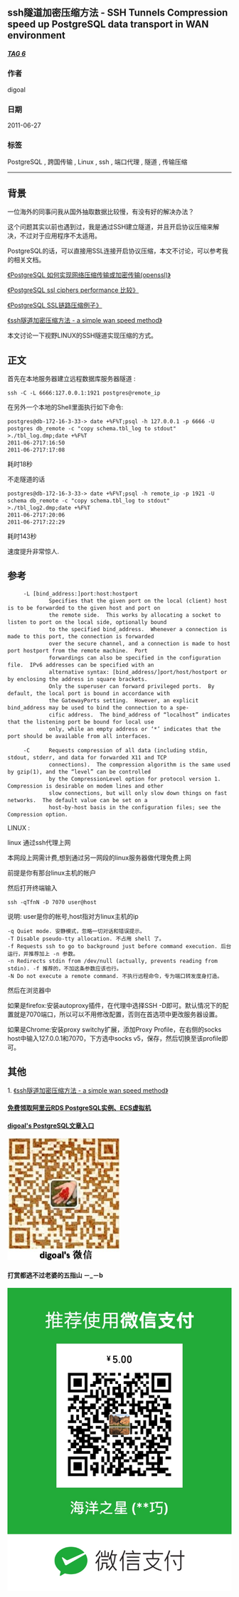 ## ssh隧道加密压缩方法 - SSH Tunnels Compression speed up PostgreSQL data transport in WAN environment  
##### [TAG 6](../class/6.md)
                                         
### 作者                                         
digoal                                          
                                            
### 日期                                          
2011-06-27                                                                  
                                          
### 标签                                                                                                                                                          
PostgreSQL , 跨国传输 , Linux , ssh , 端口代理 , 隧道 , 传输压缩          
                                      
----                                          
                                        
## 背景        
一位海外的同事问我从国外抽取数据比较慢，有没有好的解决办法？  
  
这个问题其实以前也遇到过，我是通过SSH建立隧道，并且开启协议压缩来解决，不过对于应用程序不太适用。  
  
PostgreSQL的话，可以直接用SSL连接开启协议压缩，本文不讨论，可以参考我的相关文档。  
  
[《PostgreSQL 如何实现网络压缩传输或加密传输(openssl)》](../201305/20130522_01.md)   
  
[《PostgreSQL ssl ciphers performance 比较》](../201305/20130522_02.md)  
  
[《PostgreSQL SSL链路压缩例子》](../201508/20150818_01.md)    
  
[《ssh隧道加密压缩方法 - a simple wan speed method》](../201106/20110629_01.md)  
  
本文讨论一下视野LINUX的SSH隧道实现压缩的方式。  
  
## 正文  
首先在本地服务器建立远程数据库服务器隧道 :   
  
```  
ssh -C -L 6666:127.0.0.1:1921 postgres@remote_ip  
```  
  
在另外一个本地的Shell里面执行如下命令:  
  
```  
postgres@db-172-16-3-33-> date +%F%T;psql -h 127.0.0.1 -p 6666 -U postgres db_remote -c "copy schema.tbl_log to stdout" >./tbl_log.dmp;date +%F%T  
2011-06-2717:16:50  
2011-06-2717:17:08  
```  
  
耗时18秒  
  
不走隧道的话  
  
```  
postgres@db-172-16-3-33-> date +%F%T;psql -h remote_ip -p 1921 -U schema db_remote -c "copy schema.tbl_log to stdout" >./tbl_log2.dmp;date +%F%T  
2011-06-2717:20:06  
2011-06-2717:22:29  
```  
  
耗时143秒  
  
速度提升非常惊人.  
  
## 参考  
```  
     -L [bind_address:]port:host:hostport  
             Specifies that the given port on the local (client) host is to be forwarded to the given host and port on  
             the remote side.  This works by allocating a socket to listen to port on the local side, optionally bound  
             to the specified bind_address.  Whenever a connection is made to this port, the connection is forwarded  
             over the secure channel, and a connection is made to host port hostport from the remote machine.  Port  
             forwardings can also be specified in the configuration file.  IPv6 addresses can be specified with an  
             alternative syntax: [bind_address/]port/host/hostport or by enclosing the address in square brackets.  
             Only the superuser can forward privileged ports.  By default, the local port is bound in accordance with  
             the GatewayPorts setting.  However, an explicit bind_address may be used to bind the connection to a spe-  
             cific address.  The bind_address of “localhost” indicates that the listening port be bound for local use  
             only, while an empty address or ‘*’ indicates that the port should be available from all interfaces.  
  
     -C      Requests compression of all data (including stdin, stdout, stderr, and data for forwarded X11 and TCP  
             connections).  The compression algorithm is the same used by gzip(1), and the “level” can be controlled  
             by the CompressionLevel option for protocol version 1.  Compression is desirable on modem lines and other  
             slow connections, but will only slow down things on fast networks.  The default value can be set on a  
             host-by-host basis in the configuration files; see the Compression option.  
```  
  
LINUX :   
  
linux 通过ssh代理上网  
  
本网段上网需计费,想到通过另一网段的linux服务器做代理免费上网  
  
前提是你有那台linux主机的帐户  
  
然后打开终端输入  
  
```  
ssh -qTfnN -D 7070 user@host  
```  
  
说明: user是你的帐号,host指对方linux主机的ip  
  
```  
-q Quiet mode. 安静模式，忽略一切对话和错误提示。  
-T Disable pseudo-tty allocation. 不占用 shell 了。  
-f Requests ssh to go to background just before command execution. 后台运行，并推荐加上 -n 参数。  
-n Redirects stdin from /dev/null (actually, prevents reading from stdin). -f 推荐的，不加这条参数应该也行。  
-N Do not execute a remote command. 不执行远程命令，专为端口转发度身打造。  
```  
  
然后在浏览器中  
  
如果是firefox:安装autoproxy插件，在代理中选择SSH -D即可。默认情况下的配置就是7070端口，所以可以不用修改配置，否则在首选项中更改服务器设置。  
  
如果是Chrome:安装proxy switchy扩展，添加Proxy Profile，在右侧的socks host中输入127.0.0.1和7070，下方选中socks v5，保存，然后切换至该profile即可。  
  
## 其他  
1\. [《ssh隧道加密压缩方法 - a simple wan speed method》](../201106/20110629_01.md)   
      
                                                                                                      
                                                           
  
  
  
  
  
  
  
  
  
  
  
  
  
#### [免费领取阿里云RDS PostgreSQL实例、ECS虚拟机](https://free.aliyun.com/ "57258f76c37864c6e6d23383d05714ea")
  
  
#### [digoal's PostgreSQL文章入口](https://github.com/digoal/blog/blob/master/README.md "22709685feb7cab07d30f30387f0a9ae")
  
  
![digoal's weixin](../pic/digoal_weixin.jpg "f7ad92eeba24523fd47a6e1a0e691b59")
  
  
  
  
  
  
#### 打赏都逃不过老婆的五指山 －_－b  
![wife's weixin ds](../pic/wife_weixin_ds.jpg "acd5cce1a143ef1d6931b1956457bc9f")
  
